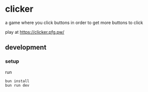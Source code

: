 # clicker

a game where you click buttons in order to get more buttons to click

play at https://clicker.pfg.pw/

## development

### setup

run

```fish
bun install
bun run dev
```
